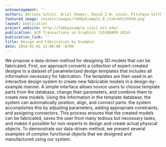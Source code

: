 ```yaml
---
acknowlegement: ''
authors: Adriana Schulz, Ariel Shamir, David I.W. Levin, Pitchaya Sitthi-amorn, Wojciech Matusik
featured_image: /assets/images/fabByExample_0_itok=bFLhV9iW.png
layout: publication
project_website: http://fabbyexample.csail.mit.edu/
publication: ACM Transactions on Graphics (SIGGRAPH 2014)
publication_link: ''
title: Design and Fabrication by Example
date: 2014-01-01 12:00:00 -0700
---
```


We propose a data-driven method for designing 3D models that can be fabricated. First, our approach converts a collection of expert-created designs to a dataset of parameterized design templates that includes all information necessary for fabrication. The templates are then used in an interactive design system to create new fabricable models in a design-by-example manner. A simple interface allows novice users to choose template parts from the database, change their parameters, and combine them to create new models. Using the information in the template database, the system can automatically position, align, and connect parts: the system accomplishes this by adjusting parameters, adding appropriate constraints, and assigning connectors. This process ensures that the created models can be fabricated, saves the user from many tedious but necessary tasks, and makes it possible for non-experts to design and create actual physical objects. To demonstrate our data-driven method, we present several examples of complex functional objects that we designed and manufactured using our system.